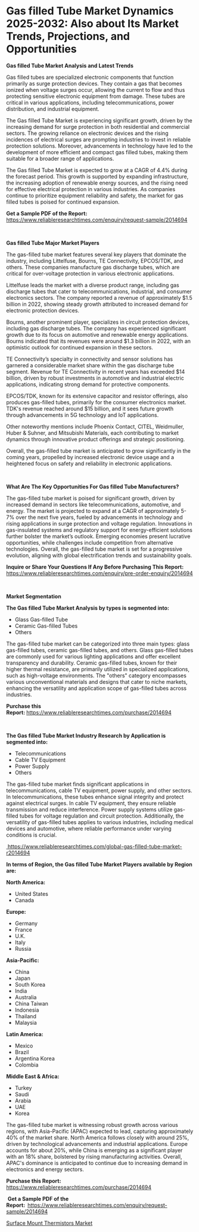 <p><h1>Gas filled Tube Market Dynamics 2025-2032: Also about Its Market Trends, Projections, and Opportunities</h1></p><p><strong>Gas filled Tube Market Analysis and Latest Trends</strong></p>
<p><p>Gas filled tubes are specialized electronic components that function primarily as surge protection devices. They contain a gas that becomes ionized when voltage surges occur, allowing the current to flow and thus protecting sensitive electronic equipment from damage. These tubes are critical in various applications, including telecommunications, power distribution, and industrial equipment.</p><p>The Gas filled Tube Market is experiencing significant growth, driven by the increasing demand for surge protection in both residential and commercial sectors. The growing reliance on electronic devices and the rising incidences of electrical surges are prompting industries to invest in reliable protection solutions. Moreover, advancements in technology have led to the development of more efficient and compact gas filled tubes, making them suitable for a broader range of applications.</p><p>The Gas filled Tube Market is expected to grow at a CAGR of 4.4% during the forecast period. This growth is supported by expanding infrastructure, the increasing adoption of renewable energy sources, and the rising need for effective electrical protection in various industries. As companies continue to prioritize equipment reliability and safety, the market for gas filled tubes is poised for continued expansion.</p></p>
<p><strong>Get a Sample PDF of the Report:&nbsp;</strong> <a href="https://www.reliableresearchtimes.com/enquiry/request-sample/2014694?utm_campaign=2176&utm_medium=2&utm_source=Github&utm_content=ia&utm_term=11022025&utm_id=gas-filled-tube">https://www.reliableresearchtimes.com/enquiry/request-sample/2014694</a></p>
<p>&nbsp;</p>
<p><strong>Gas filled Tube Major Market Players</strong></p>
<p><p>The gas-filled tube market features several key players that dominate the industry, including Littelfuse, Bourns, TE Connectivity, EPCOS/TDK, and others. These companies manufacture gas discharge tubes, which are critical for over-voltage protection in various electronic applications.</p><p>Littelfuse leads the market with a diverse product range, including gas discharge tubes that cater to telecommunications, industrial, and consumer electronics sectors. The company reported a revenue of approximately $1.5 billion in 2022, showing steady growth attributed to increased demand for electronic protection devices.</p><p>Bourns, another prominent player, specializes in circuit protection devices, including gas discharge tubes. The company has experienced significant growth due to its focus on automotive and renewable energy applications. Bourns indicated that its revenues were around $1.3 billion in 2022, with an optimistic outlook for continued expansion in these sectors.</p><p>TE Connectivity’s specialty in connectivity and sensor solutions has garnered a considerable market share within the gas discharge tube segment. Revenue for TE Connectivity in recent years has exceeded $14 billion, driven by robust investments in automotive and industrial electric applications, indicating strong demand for protective components.</p><p>EPCOS/TDK, known for its extensive capacitor and resistor offerings, also produces gas-filled tubes, primarily for the consumer electronics market. TDK's revenue reached around $15 billion, and it sees future growth through advancements in 5G technology and IoT applications.</p><p>Other noteworthy mentions include Phoenix Contact, CITEL, Weidmuller, Huber & Suhner, and Mitsubishi Materials, each contributing to market dynamics through innovative product offerings and strategic positioning.</p><p>Overall, the gas-filled tube market is anticipated to grow significantly in the coming years, propelled by increased electronic device usage and a heightened focus on safety and reliability in electronic applications.</p></p>
<p>&nbsp;</p>
<p><strong>What Are The Key Opportunities For Gas filled Tube Manufacturers?</strong></p>
<p><p>The gas-filled tube market is poised for significant growth, driven by increased demand in sectors like telecommunications, automotive, and energy. The market is projected to expand at a CAGR of approximately 5-7% over the next five years, fueled by advancements in technology and rising applications in surge protection and voltage regulation. Innovations in gas-insulated systems and regulatory support for energy-efficient solutions further bolster the market’s outlook. Emerging economies present lucrative opportunities, while challenges include competition from alternative technologies. Overall, the gas-filled tube market is set for a progressive evolution, aligning with global electrification trends and sustainability goals.</p></p>
<p><strong>Inquire or Share Your Questions If Any Before Purchasing This Report:</strong> <a href="https://www.reliableresearchtimes.com/enquiry/pre-order-enquiry/2014694?utm_campaign=2176&utm_medium=2&utm_source=Github&utm_content=ia&utm_term=11022025&utm_id=gas-filled-tube">https://www.reliableresearchtimes.com/enquiry/pre-order-enquiry/2014694</a></p>
<p>&nbsp;</p>
<p><strong>Market Segmentation</strong></p>
<p><strong>The Gas filled Tube Market Analysis by types is segmented into:</strong></p>
<p><ul><li>Glass Gas-filled Tube</li><li>Ceramic Gas-filled Tubes</li><li>Others</li></ul></p>
<p><p>The gas-filled tube market can be categorized into three main types: glass gas-filled tubes, ceramic gas-filled tubes, and others. Glass gas-filled tubes are commonly used for various lighting applications and offer excellent transparency and durability. Ceramic gas-filled tubes, known for their higher thermal resistance, are primarily utilized in specialized applications, such as high-voltage environments. The "others" category encompasses various unconventional materials and designs that cater to niche markets, enhancing the versatility and application scope of gas-filled tubes across industries.</p></p>
<p><strong>Purchase this Report:&nbsp;</strong><a href="https://www.reliableresearchtimes.com/purchase/2014694?utm_campaign=2176&utm_medium=2&utm_source=Github&utm_content=ia&utm_term=11022025&utm_id=gas-filled-tube">https://www.reliableresearchtimes.com/purchase/2014694</a></p>
<p>&nbsp;</p>
<p><strong>The Gas filled Tube Market Industry Research by Application is segmented into:</strong></p>
<p><ul><li>Telecommunications</li><li>Cable TV Equipment</li><li>Power Supply</li><li>Others</li></ul></p>
<p><p>The gas-filled tube market finds significant applications in telecommunications, cable TV equipment, power supply, and other sectors. In telecommunications, these tubes enhance signal integrity and protect against electrical surges. In cable TV equipment, they ensure reliable transmission and reduce interference. Power supply systems utilize gas-filled tubes for voltage regulation and circuit protection. Additionally, the versatility of gas-filled tubes applies to various industries, including medical devices and automotive, where reliable performance under varying conditions is crucial.</p></p>
<p><a href="https://www.reliableresearchtimes.com/global-gas-filled-tube-market-r2014694?utm_campaign=2176&utm_medium=2&utm_source=Github&utm_content=ia&utm_term=11022025&utm_id=gas-filled-tube">&nbsp;https://www.reliableresearchtimes.com/global-gas-filled-tube-market-r2014694</a></p>
<p><strong>In terms of Region, the Gas filled Tube Market Players available by Region are:</strong></p>
<p>
    <p> <strong> North America: </strong>
        <ul>
            <li>United States</li>
            <li>Canada</li>
        </ul>
        </p> 
    <p> <strong> Europe: </strong>
        <ul>
            <li>Germany</li>
            <li>France</li>
            <li>U.K.</li>
            <li>Italy</li>
            <li>Russia</li>
        </ul>
        </p> 
    <p> <strong> Asia-Pacific: </strong>
        <ul>
            <li>China</li>
            <li>Japan</li>
            <li>South Korea</li>
            <li>India</li>
            <li>Australia</li>
            <li>China Taiwan</li>
            <li>Indonesia</li>
            <li>Thailand</li>
            <li>Malaysia</li>
        </ul>
        </p> 
    <p> <strong> Latin America: </strong>
        <ul>
            <li>Mexico</li>
            <li>Brazil</li>
            <li>Argentina Korea</li>
            <li>Colombia</li>
        </ul>
        </p> 
    <p> <strong> Middle East & Africa: </strong>
        <ul>
            <li>Turkey</li>
            <li>Saudi</li>
            <li>Arabia</li>
            <li>UAE</li>
            <li>Korea</li>
        </ul>
    </p>
    </p>
<p><p>The gas-filled tube market is witnessing robust growth across various regions, with Asia-Pacific (APAC) expected to lead, capturing approximately 40% of the market share. North America follows closely with around 25%, driven by technological advancements and industrial applications. Europe accounts for about 20%, while China is emerging as a significant player with an 18% share, bolstered by rising manufacturing activities. Overall, APAC's dominance is anticipated to continue due to increasing demand in electronics and energy sectors.</p></p>
<p><strong>Purchase this Report: </strong><a href="https://www.reliableresearchtimes.com/purchase/2014694?utm_campaign=2176&utm_medium=2&utm_source=Github&utm_content=ia&utm_term=11022025&utm_id=gas-filled-tube">https://www.reliableresearchtimes.com/purchase/2014694</a></p>
<p>&nbsp;<strong>Get a Sample PDF of the Report:&nbsp;&nbsp;</strong><a href="https://www.reliableresearchtimes.com/enquiry/request-sample/2014694?utm_campaign=2176&utm_medium=2&utm_source=Github&utm_content=ia&utm_term=11022025&utm_id=gas-filled-tube">https://www.reliableresearchtimes.com/enquiry/request-sample/2014694</a></p>
<p><strong></strong></p>
<p><p><a href="https://github.com/delindacallegari68/Market-Research-Report-List-1/blob/main/surface-mount-thermistors-market.md?utm_campaign=2176&utm_medium=2&utm_source=Github&utm_content=ia&utm_term=11022025&utm_id=gas-filled-tube">Surface Mount Thermistors Market</a></p></p>